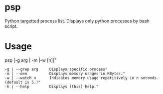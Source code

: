 psp
===

Python targetted process list. Displays only python processes by bash script.


Usage
===

psp [-g arg | -m |-w [n]]"

	-g | --grep arg		Displays specific process"
	-m | --mem			Displays memory usages in KBytes."
	-w | --watch n		Indicates memory usage repetitively in n seconds. (default is 5.)"
	-h | --help			Displays (this) help."
